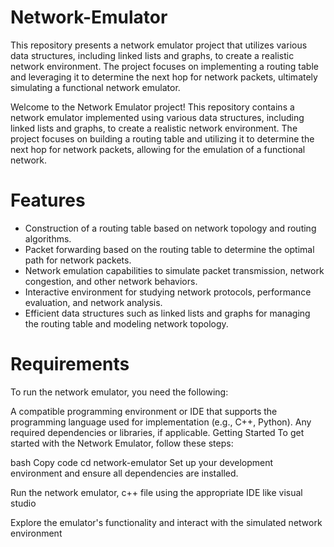 # Network-Emulator
This repository presents a network emulator project that utilizes various data structures, including linked lists and graphs, to create a realistic network environment. The project focuses on implementing a routing table and leveraging it to determine the next hop for network packets, ultimately simulating a functional network emulator.

Welcome to the Network Emulator project! This repository contains a network emulator implemented using various data structures, including linked lists and graphs, to create a realistic network environment. The project focuses on building a routing table and utilizing it to determine the next hop for network packets, allowing for the emulation of a functional network.

# Features
* Construction of a routing table based on network topology and routing algorithms.
* Packet forwarding based on the routing table to determine the optimal path for network packets.
* Network emulation capabilities to simulate packet transmission, network congestion, and other network behaviors.
* Interactive environment for studying network protocols, performance evaluation, and network analysis.
* Efficient data structures such as linked lists and graphs for managing the routing table and modeling network topology.
# Requirements
To run the network emulator, you need the following:

A compatible programming environment or IDE that supports the programming language used for implementation (e.g., C++, Python).
Any required dependencies or libraries, if applicable.
Getting Started
To get started with the Network Emulator, follow these steps:

bash
Copy code
cd network-emulator
Set up your development environment and ensure all dependencies are installed.

Run the network emulator, c++ file using the appropriate IDE like visual studio

Explore the emulator's functionality and interact with the simulated network environment
